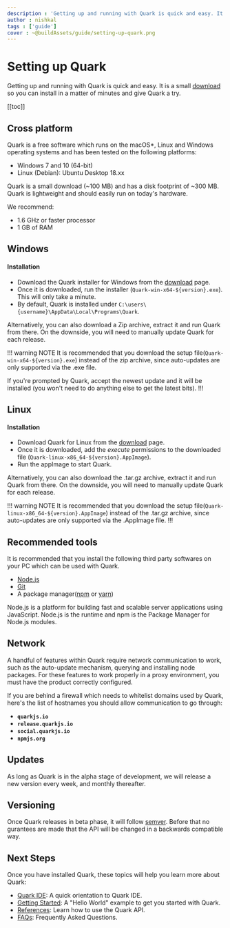 ```yaml
---
description : 'Getting up and running with Quark is quick and easy. It is a small download so you can install in a matter of minutes and give Quark a try.'
author : nishkal
tags : ['guide']
cover : ~@buildAssets/guide/setting-up-quark.png
---
```


# Setting up Quark

Getting up and running with Quark is quick and easy. It is a small [download](/download/) so you can install in a matter of minutes and give Quark a try.

[[toc]]

## Cross platform

Quark is a free software which runs on the macOS*, Linux and Windows operating systems and has been tested on the following platforms:

* Windows 7 and 10 (64-bit)
* Linux (Debian): Ubuntu Desktop 18.xx

Quark is a small download (~100 MB) and has a disk footprint of ~300 MB. Quark is lightweight and should easily run on today's hardware.

We recommend:

* 1.6 GHz or faster processor
* 1 GB of RAM

## Windows

#### Installation
* Download the Quark installer for Windows from the [download](/download/) page.
* Once it is downloaded, run the installer (`Quark-win-x64-${version}.exe`). This will only take a minute.
* By default, Quark is installed under `C:\users\{username}\AppData\Local\Programs\Quark`.

Alternatively, you can also download a Zip archive, extract it and run Quark from there. On the downside, you will need to manually update Quark for each release.

!!! warning NOTE
It is recommended that you download the setup file(`Quark-win-x64-${version}.exe`) instead of the zip archive, since auto-updates are only supported via the .exe file.

If you're prompted by Quark, accept the newest update and it will be installed (you won't need to do anything else to get the latest bits).
!!! 

## Linux

#### Installation
* Download Quark for Linux from the [download](/download/) page.
* Once it is downloaded, add the _execute_ permissions to the downloaded file (`Quark-linux-x86_64-${version}.AppImage`).
* Run the appImage to start Quark.

Alternatively, you can also download the .tar.gz archive, extract it and run Quark from there. On the downside, you will need to manually update Quark for each release.

!!! warning NOTE
It is recommended that you download the setup file(`Quark-linux-x86_64-${version}.AppImage`) instead of the .tar.gz archive, since auto-updates are only supported via the .AppImage file.
!!!

## Recommended tools

It is recommended that you install the following third party softwares on your PC which can be used with Quark.
* [Node.js](https://nodejs.org)
* [Git](https://git-scm.com/)
* A package manager([npm](https://npmjs.org) or [yarn](https://yarnpkg.com)) 

Node.js is a platform for building fast and scalable server applications using JavaScript. Node.js is the runtime and npm is the Package Manager for Node.js modules.

## Network
A handful of features within Quark require network communication to work, such as the auto-update mechanism, querying and installing node packages. For these features to work properly in a proxy environment, you must have the product correctly configured.

If you are behind a firewall which needs to whitelist domains used by Quark, here's the list of hostnames you should allow communication to go through:

* __`quarkjs.io`__
* __`release.quarkjs.io`__
* __`social.quarkjs.io`__
* __`npmjs.org`__

## Updates
As long as Quark is in the alpha stage of development, we will release a new version every week, and monthly thereafter.

## Versioning
Once Quark releases in beta phase, it will follow [semver](https://semver.org/). Before that no gurantees are made that the API will be changed in a backwards compatible way.

## Next Steps
Once you have installed Quark, these topics will help you learn more about Quark:
* [Quark IDE](/guide/quark-ide.md): A quick orientation to Quark IDE.
* [Getting Started](/guide/getting-started.md): A "Hello World" example to get you started with Quark.
* [References](/references/app.md): Learn how to use the Quark API.
* [FAQs](/FAQ/glossary.md): Frequently Asked Questions.